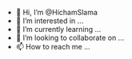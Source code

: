 - 👋 Hi, I’m @HichamSlama
- 👀 I’m interested in ...
- 🌱 I’m currently learning ...
- 💞️ I’m looking to collaborate on ...
- 📫 How to reach me ...

<!---
HichamSlama/HichamSlama is a ✨ special ✨ repository because its `README.md` (this file) appears on your GitHub profile.
You can click the Preview link to take a look at your changes.
--->
